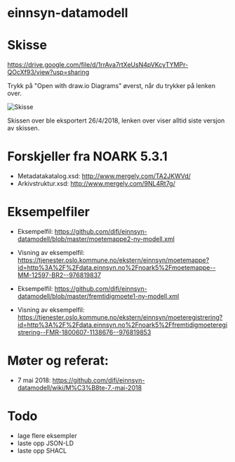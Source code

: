 # einnsyn-datamodell

# Skisse

https://drive.google.com/file/d/1rrAva7rtXeUsN4pVKcyTYMPr-QOcXf93/view?usp=sharing

Trykk på "Open with draw.io Diagrams" øverst, når du trykker på lenken over.

![Skisse](Møtemodell.png)

Skissen over ble eksportert 26/4/2018, lenken over viser alltid siste versjon av skissen.

# Forskjeller fra NOARK 5.3.1
 - Metadatakatalog.xsd: http://www.mergely.com/TA2JKWVd/
 - Arkivstruktur.xsd: http://www.mergely.com/9NL4Rt7g/

# Eksempelfiler
 - Eksempelfil: https://github.com/difi/einnsyn-datamodell/blob/master/moetemappe2-ny-modell.xml
 - Visning av eksempelfil: https://tjenester.oslo.kommune.no/ekstern/einnsyn/moetemappe?id=http%3A%2F%2Fdata.einnsyn.no%2Fnoark5%2Fmoetemappe--MM-12597-BR2--976819837

 - Eksempelfil: https://github.com/difi/einnsyn-datamodell/blob/master/fremtidigmoete1-ny-modell.xml
 - Visning av eksempelfil: https://tjenester.oslo.kommune.no/ekstern/einnsyn/moeteregistrering?id=http%3A%2F%2Fdata.einnsyn.no%2Fnoark5%2Ffremtidigmoeteregistrering--FMR-1800607-1138676--976819853

# Møter og referat:

 - 7 mai 2018: https://github.com/difi/einnsyn-datamodell/wiki/M%C3%B8te-7.-mai-2018

# Todo
 - lage flere eksempler
 - laste opp JSON-LD
 - laste opp SHACL
